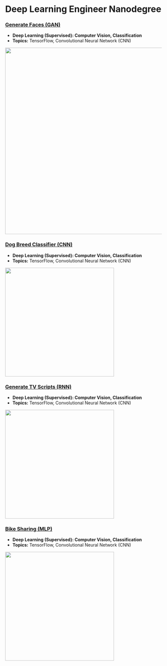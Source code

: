# Deep Learning Engineer Nanodegree

### [Generate Faces (GAN)](https://github.com/jquickgh/generate-faces-gan)
- **Deep Learning (Supervised): Computer Vision, Classification**
- **Topics:** TensorFlow, Convolutional Neural Network (CNN)
<img src="https://github.com/jquickgh/generate-faces-gan/blob/master/generate-faces.jpg" width="600"> 

### [Dog Breed Classifier (CNN)](https://github.com/jquickgh/dog-breed-classifier-cnn)
- **Deep Learning (Supervised): Computer Vision, Classification**
- **Topics:** TensorFlow, Convolutional Neural Network (CNN)
<img src="https://github.com/jquickgh/dog-breed-classifier-cnn/blob/master/dog-breed.jpg" width="350"> 

### [Generate TV Scripts (RNN)](https://github.com/jquickgh/generate-tv-scripts-rnn)
- **Deep Learning (Supervised): Computer Vision, Classification**
- **Topics:** TensorFlow, Convolutional Neural Network (CNN)
<img src="https://github.com/jquickgh/generate-tv-scripts-rnn/blob/master/the-simpsons.jpg" width="350">

### [Bike Sharing (MLP)](https://github.com/jquickgh/bike-sharing-mlp)
- **Deep Learning (Supervised): Computer Vision, Classification**
- **Topics:** TensorFlow, Convolutional Neural Network (CNN)
<img src="https://github.com/jquickgh/bike-sharing-mlp/blob/master/lime-bike.jpg" width="350">
 

 
 
 

 

 

